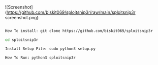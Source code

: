 ![Screenshot](https://github.com/biskit069/sploitsnip3r/raw/main/sploitsnip3r screenshot.png)
```bash

How To install: git clone https://github.com/biskit069/sploitsnip3r

cd sploitsnip3r

Install Setup File: sudo python3 setup.py 

How To Run: python3 sploitsnip3r
